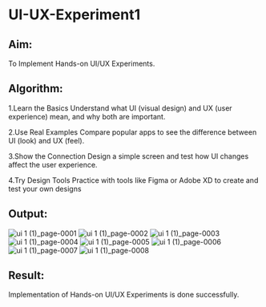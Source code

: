 # UI-UX-Experiment1

## Aim:
To Implement Hands-on UI/UX Experiments.

## Algorithm:

1.Learn the Basics Understand what UI (visual design) and UX (user experience) mean, and why both are important.

2.Use Real Examples Compare popular apps to see the difference between UI (look) and UX (feel).

3.Show the Connection Design a simple screen and test how UI changes affect the user experience.

4.Try Design Tools Practice with tools like Figma or Adobe XD to create and test your own designs


## Output:
![ui 1 (1)_page-0001](https://github.com/user-attachments/assets/27f73059-f7fc-4a6b-a982-e6a107c12125)
![ui 1 (1)_page-0002](https://github.com/user-attachments/assets/82df77ae-2adc-4dae-ba9a-e66af999dcd0)
![ui 1 (1)_page-0003](https://github.com/user-attachments/assets/cba0db99-c883-42af-a322-fd47bc83879a)
![ui 1 (1)_page-0004](https://github.com/user-attachments/assets/540afe50-ae7c-4cb8-a471-c967915826fe)
![ui 1 (1)_page-0005](https://github.com/user-attachments/assets/e5f8bf4b-0322-4e8e-880b-df28c6ad5026)
![ui 1 (1)_page-0006](https://github.com/user-attachments/assets/16ebea38-9c53-44d2-9731-66bb0a9eef6e)
![ui 1 (1)_page-0007](https://github.com/user-attachments/assets/a9e4c0ea-6273-40d6-9205-c9b78d65df56)
![ui 1 (1)_page-0008](https://github.com/user-attachments/assets/a116363f-09a0-4a41-9478-af52323ac7df)



## Result:
Implementation of Hands-on UI/UX Experiments is done successfully.
